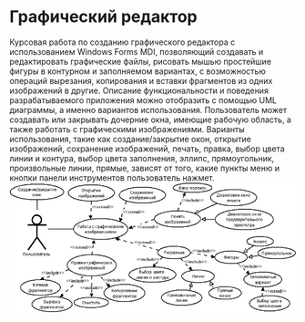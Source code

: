 # Графический редактор
Курсовая работа по созданию графического редактора с использованием Windows Forms MDI, позволяющий создавать и редактировать графические файлы, рисовать мышью простейшие фигуры в контурном и заполняемом вариантах, с возможностью операций вырезания, копирования и вставки фрагментов из одних изображений в другие.
Описание функциональности и поведения разрабатываемого приложения можно отобразить с помощью UML диаграммы, а именно вариантов использования. 
Пользователь может создавать или закрывать дочерние окна, имеющие рабочую область, а также работать с графическими изображениями. Варианты использования, такие как создание/закрытие окон, открытие изображений, сохранение изображений, печать, правка, выбор цвета линии и контура, выбор цвета заполнения, эллипс, прямоугольник, произвольные линии, прямые, зависят от того, какие пункты меню и кнопки панели инструментов пользователь нажмет.
<br />
![](https://github.com/SedatDon3/WindowsForm-GrafRed/blob/master/Диаграмма1.png?raw=true)
